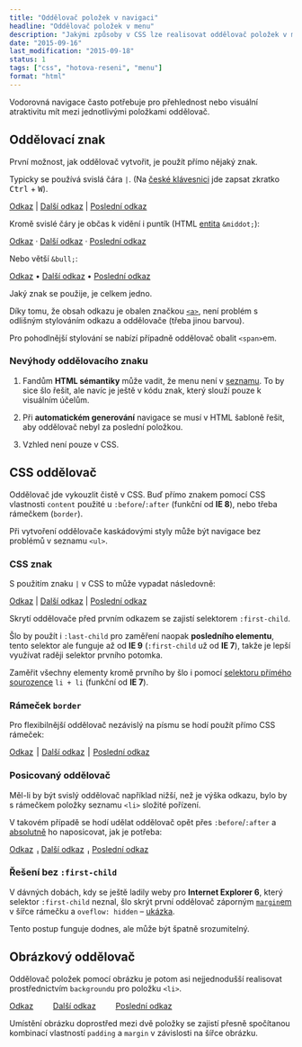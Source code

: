 ```yaml
---
title: "Oddělovač položek v navigaci"
headline: "Oddělovač položek v menu"
description: "Jakými způsoby v CSS lze realisovat oddělovač položek v menu."
date: "2015-09-16"
last_modification: "2015-09-18"
status: 1
tags: ["css", "hotova-reseni", "menu"]
format: "html"
---
```


<p>Vodorovná navigace často potřebuje pro přehlednost nebo visuální atraktivitu mít mezi jednotlivými položkami oddělovač.</p>


<h2 id="znak">Oddělovací znak</h2>

<p>První možnost, jak oddělovač vytvořit, je použít přímo nějaký znak.</p>

<p>Typicky se používá svislá čára <code>|</code>. (Na <a href="/ceska-klavesnice">české klávesnici</a> jde zapsat zkratko <kbd>Ctrl</kbd> + <kbd>W</kbd>).</p>

<div class="live">
  <a href="#">Odkaz</a> | <a href="#">Další odkaz</a> | <a href="#">Poslední odkaz</a>
</div>

<p>Kromě svislé čáry je občas k vidění i puntík (HTML <a href="/entity">entita</a> <code>&amp;middot;</code>):</p>

<div class="live">
  <a href="#">Odkaz</a> &middot; <a href="#">Další odkaz</a> &middot; <a href="#">Poslední odkaz</a>
</div>

<p>Nebo větší <code>&amp;bull;</code>:</p>

<div class="live">
  <a href="#">Odkaz</a> &bull; <a href="#">Další odkaz</a> &bull; <a href="#">Poslední odkaz</a>
</div>


<p>Jaký znak se použije, je celkem jedno.</p>

<p>Díky tomu, že obsah odkazu je obalen značkou <a href="/odkaz"><code>&lt;a></code></a>, není problém s odlišným stylováním odkazu a oddělovače (třeba jinou barvou).</p>

<p>Pro pohodlnější stylování se nabízí případně oddělovač obalit <code>&lt;span></code>em.</p>




<h3 id="nevyhody">Nevýhody oddělovacího znaku</h3>

<ol>
  <li><p>Fandům <b>HTML sémantiky</b> může vadit, že menu není v <a href="/seznamy">seznamu</a>. To by sice šlo řešit, ale navíc je ještě v kódu znak, který slouží pouze k visuálním účelům.</p></li>  
  
  <li><p>Při <b>automatickém generování</b> navigace se musí v HTML šabloně řešit, aby oddělovač nebyl za poslední položkou.</p></li>
  
  <li><p>Vzhled není pouze v CSS.</p></li>
</ol>


<h2 id="css">CSS oddělovač</h2>

<p>Oddělovač jde vykouzlit čistě v CSS. Buď přímo znakem pomocí CSS vlastnosti <code>content</code> použité u <code>:before</code>/<code>:after</code> (funkční od <b>IE 8</b>), nebo třeba rámečkem (<code>border</code>).</p>

<p>Při vytvoření oddělovače kaskádovými styly může být navigace bez problémů v seznamu <code>&lt;ul></code>.</p>


<h3 id="css-znak">CSS znak</h3>

<p>S použitím znaku <code>|</code> v CSS to může vypadat následovně:</p>

<div class="live">
  <style>
    .css-menu {
      margin: 0;
      padding: 0;
    }
    .css-menu li {
      display: inline-block;
    }
    .css-menu li:before {
      content: " | ";
    }
    .css-menu li:first-child:before {
      display: none;
    }     
  </style>
  <ul class="css-menu">
    <li><a href="#">Odkaz</a></li>
    <li><a href="#">Další odkaz</a></li>
    <li><a href="#">Poslední odkaz</a></li>
  </ul>
</div>

<p>Skrytí oddělovače před prvním odkazem se zajistí selektorem <code>:first-child</code>.</p>

<p>Šlo by použít i <code>:last-child</code> pro zaměření naopak <b>posledního elementu</b>, tento selektor ale funguje až od <b>IE 9</b> (<code>:first-child</code> už od <b>IE 7</b>), takže je lepší využívat raději selektor prvního potomka.</p>

<p>Zaměřit všechny elementy kromě prvního by šlo i pomocí <a href="/css-selektory#primy-sourozenec">selektoru přímého sourozence</a> <code>li + li</code> (funkční od <b>IE 7</b>).</p>


<h3 id="ramecek">Rámeček <code>border</code></h3>

<p>Pro flexibilnější oddělovač nezávislý na písmu se hodí použít přímo CSS rámeček:</p>

<div class="live">
  <style>
    .css-ramecek-menu {
      margin: 0;
      padding: 0;
      list-style: none;
      overflow: hidden;
    }
    .css-ramecek-menu li {
      float: left;
      border-left: 1px solid #000;
      padding: 0 .5em;
    }
    .css-ramecek-menu li:first-child {
      border: 0;
      padding-left: 0;
    }     
  </style>
  <ul class="css-ramecek-menu">
    <li><a href="#">Odkaz</a></li>
    <li><a href="#">Další odkaz</a></li>
    <li><a href="#">Poslední odkaz</a></li>
  </ul>
</div>



<h3 id="posicovany">Posicovaný oddělovač</h3>

<p>Měl-li by být svislý oddělovač například nižší, než je výška odkazu, bylo by s rámečkem položky seznamu <code>&lt;li></code> složité pořízení.</p>

<p>V takovém případě se hodí udělat oddělovač opět přes <code>:before</code>/<code>:after</code> a <a href="/position#absolute">absolutně</a> ho naposicovat, jak je potřeba:</p>


<div class="live">
  <style>
    .css-posicovany-ramecek {
      margin: 0;
      padding: 0;
      list-style: none;
      overflow: hidden;
    }
    .css-posicovany-ramecek li {
      float: left;
      position: relative;
      padding: 0 .5em;
    }
    .css-posicovany-ramecek li:before {
      content: "";
      position: absolute;
      left: 0;
      top: .8em;
      height: .5em;              
      border-left: 1px solid #000;
    }
    .css-posicovany-ramecek li:first-child {          
      padding-left: 0;            
    }
    .css-posicovany-ramecek li:first-child:before {
      border: 0;
    }     
  </style>
  <ul class="css-posicovany-ramecek">
    <li><a href="#">Odkaz</a></li>
    <li><a href="#">Další odkaz</a></li>
    <li><a href="#">Poslední odkaz</a></li>
  </ul>
</div>




<h3 id="bez-first-child">Řešení bez <code>:first-child</code></h3>

<p>V dávných dobách, kdy se ještě ladily weby pro <b>Internet Explorer 6</b>, který selektor <code>:first-child</code> neznal, šlo skrýt první oddělovač záporným <a href="/margin"><code>margin</code>em</a> v šířce rámečku a <code>oveflow: hidden</code> – <a href="http://kod.djpw.cz/afqb">ukázka</a>.</p>

<p>Tento postup funguje dodnes, ale může být špatně srozumitelný.</p>


<h2 id="obrazkovy">Obrázkový oddělovač</h2>

<p>Oddělovač položek pomocí obrázku je potom asi nejjednodušší realisovat prostřednictvím <code>background</code>u pro položku <code>&lt;li></code>.</p>

<div class="live">
  <style>
    .obrazkove-menu {
      margin: 0;
      padding: 0;
      list-style: none;
      overflow: hidden;
    }
    .obrazkove-menu li {
      float: left;
      padding-left: 25px;
      margin-right: 10px;
      background: url(/files/oddelovac-menu/oddelovac.png) left center no-repeat;
    }
    .obrazkove-menu li:first-child {
      background: none;
      padding-left: 0;
    }     
  </style>
  <ul class="obrazkove-menu">
    <li><a href="#">Odkaz</a></li>
    <li><a href="#">Další odkaz</a></li>
    <li><a href="#">Poslední odkaz</a></li>
  </ul>
</div>

<p>Umístění obrázku doprostřed mezi dvě položky se zajistí přesně spočítanou kombinací vlastností <code>padding</code> a <code>margin</code> v závislosti na šířce obrázku.</p>

<p><img src="/files/oddelovac-menu/obrazkovy-oddelovac.png" alt="" class="border"></p>